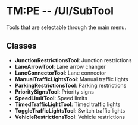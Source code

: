 # TM:PE -- /UI/SubTool
Tools that are selectable through the main menu. 
## Classes
- **JunctionRestrictionsTool**: Junction restrictions
- **LaneArrowTool**: Lane arrow changer
- **LaneConnectorTool**: Lane connector
- **ManualTrafficLightsTool**: Manual traffic lights
- **ParkingRestrictionsTool**: Parking restrictions
- **PrioritySignsTool**: Priority signs
- **SpeedLimitTool**: Speed limits
- **TimedTrafficLightTool**: Timed traffic lights
- **ToggleTrafficLightsTool**: Switch traffic lights
- **VehicleRestrictionsTool**: Vehicle restrictions
